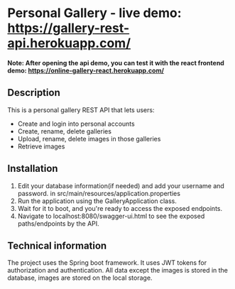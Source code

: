 # Personal Gallery - live demo: https://gallery-rest-api.herokuapp.com/
**Note: After opening the api demo, you can test it with the react frontend demo: 
https://online-gallery-react.herokuapp.com/**

## Description
This is a personal gallery REST API that lets users:

- Create and login into personal accounts 
- Create, rename, delete galleries
- Upload, rename, delete images in those galleries
- Retrieve images

## Installation
1. Edit your database information(if needed) and add your username and password.
in src/main/resources/application.properties
2. Run the application using the GalleryApplication class.
3. Wait for it to boot, and you're ready to access the exposed endpoints.
4. Navigate to localhost:8080/swagger-ui.html to see the exposed paths/endpoints by the API.

## Technical information
The project uses the Spring boot framework. It uses JWT tokens for authorization and authentication.
All data except the images is stored in the database, images are stored on the local storage.
